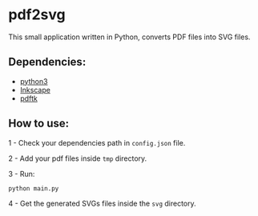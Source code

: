 # pdf2svg
This small application written in Python, converts PDF files into SVG files.

## Dependencies:
- [python3](https://www.python.org/downloads/)
- [Inkscape](https://inkscape.org/)
- [pdftk](https://www.pdflabs.com/tools/pdftk-the-pdf-toolkit/)

## How to use:

1 - Check your dependencies path in `config.json` file.

2 - Add your pdf files inside `tmp` directory.

3 - Run:

```
python main.py
```

4 - Get the generated SVGs files inside the `svg` directory.
